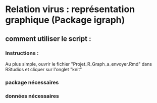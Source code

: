 # Relation virus : représentation graphique (Package igraph)

## comment utiliser le script :

### Instructions : 

Au plus simple, ouvrir le fichier "Projet_R_Graph_a_envoyer.Rmd" dans RStudios et cliquer sur l'onglet "knit" 


### package nécessaires 

### données nécessaires